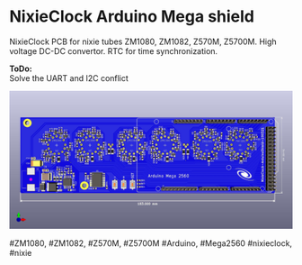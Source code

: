 # NixieClock Arduino Mega shield
NixieClock PCB for nixie tubes ZM1080, ZM1082, Z570M, Z5700M. High voltage DC-DC convertor. RTC for time synchronization.

<b>ToDo:</b><br>
Solve the UART and I2C conflict<br>

<img src="https://github.com/cernohorsky/NixieClock/blob/master/NixieClock-View.jpg" />

#ZM1080, #ZM1082, #Z570M, #Z5700M #Arduino, #Mega2560 #nixieclock, #nixie
